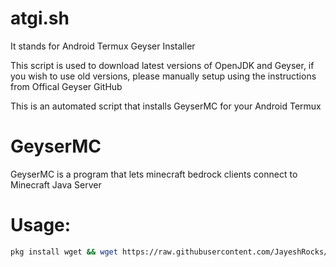 # atgi.sh
It stands for Android Termux Geyser Installer

This script is used to download latest versions of OpenJDK and Geyser, if you wish to use old versions, please manually setup using the instructions from Offical Geyser GitHub

This is an automated script that installs GeyserMC for your Android Termux

# GeyserMC
GeyserMC is a program that lets minecraft bedrock clients connect to Minecraft Java Server

# Usage:
```bash
pkg install wget && wget https://raw.githubusercontent.com/JayeshRocks/Termux-Geyser-Installer/main/atgi.sh && bash atgi.sh
```
